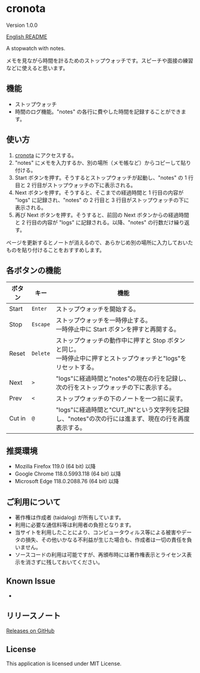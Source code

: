 # cronota

Version 1.0.0

[English README](README.md)

A stopwatch with notes.

メモを見ながら時間を計るためのストップウォッチです。スピーチや面接の練習などに使えると思います。

## 機能

- ストップウォッチ
- 時間のログ機能。"notes" の各行に費やした時間を記録することができます。

## 使い方

1. [cronota](https://taidalog.github.io/cronota/) にアクセスする。
1. "notes" にメモを入力するか、別の場所（メモ帳など）からコピーして貼り付ける。
1. Start ボタンを押す。そうするとストップウォッチが起動し、"notes" の 1 行目と 2 行目がストップウォッチの下に表示される。
1. Next ボタンを押す。そうすると、そこまでの経過時間と 1 行目の内容が "logs" に記録され、"notes" の 2 行目と 3 行目がストップウォッチの下に表示される。
1. 再び Next ボタンを押す。そうすると、前回の Next ボタンからの経過時間と 2 行目の内容が "logs" に記録される。以降、"notes" の行数だけ繰り返す。

ページを更新するとノートが消えるので、あらかじめ別の場所に入力しておいたものを貼り付けることをおすすめします。

## 各ボタンの機能

| ボタン | キー     | 機能                                                                                                               |
| ------ | -------- | ------------------------------------------------------------------------------------------------------------------ |
| Start  | `Enter`  | ストップウォッチを開始する。                                                                                       |
| Stop   | `Escape` | ストップウォッチを一時停止する。<br>一時停止中に Start ボタンを押すと再開する。                                    |
| Reset  | `Delete` | ストップウォッチの動作中に押すと Stop ボタンと同じ。<br>一時停止中に押すとストップウォッチと"logs"をリセットする。 |
| Next   | `>`      | "logs"に経過時間と"notes"の現在の行を記録し、次の行をストップウォッチの下に表示する。                              |
| Prev   | `<`      | ストップウォッチの下のノートを一つ前に戻す。                                                                       |
| Cut in | `@`      | "logs"に経過時間と"CUT_IN"という文字列を記録し、"notes"の次の行には進まず、現在の行を再度表示する。                |

## 推奨環境

- Mozilla Firefox 119.0 (64 bit) 以降
- Google Chrome 118.0.5993.118 (64 bit) 以降
- Microsoft Edge 118.0.2088.76 (64 bit) 以降

## ご利用について

- 著作権は作成者 (taidalog) が所有しています。
- 利用に必要な通信料等は利用者の負担となります。
- 当サイトを利用したことにより、コンピュータウィルス等による被害やデータの損失、その他いかなる不利益が生じた場合も、作成者は一切の責任を負いません。
- ソースコードの利用は可能ですが、再頒布時には著作権表示とライセンス表示を消さずに残しておいてください。

## Known Issue

-

## リリースノート

[Releases on GitHub](https://github.com/taidalog/cronota/releases)

## License

This application is licensed under MIT License.

